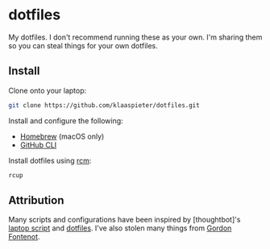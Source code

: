 dotfiles
========

My dotfiles. I don't recommend running these as your own. I'm sharing them so you can steal things for your own dotfiles.

Install
-------

Clone onto your laptop:

```sh
git clone https://github.com/klaaspieter/dotfiles.git
```

Install and configure the following:


- [Homebrew][Install Homebrew] (macOS only)
- [GitHub CLI]

Install dotfiles using [rcm]:

```sh
rcup
```

Attribution
----------
Many scripts and configurations have been inspired by [thoughtbot]'s [laptop script][thoughtbot laptop repo] and [dotfiles][thoughtbot dotfiles repo]. I've also stolen many things from [Gordon Fontenot][Gordon's dotfiles].

[Install Homebrew]: https://docs.brew.sh/Installation
[GitHub CLI]: https://cli.github.com

[thoughtbot laptop repo]: https://github.com/thoughtbot/laptop
[thoughtbot dotfiles repo]: https://github.com/thoughtbot/dotfiles
[Gordon's dotfiles]: https://github.com/gfontenot/dotfiles
[rcm]: https://github.com/thoughtbot/rcm
